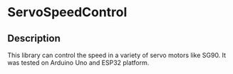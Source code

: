 ServoSpeedControl
===========

Description
-----------
This library can control the speed in a variety of servo motors like SG90.
It was tested on Arduino Uno and ESP32 platform.
